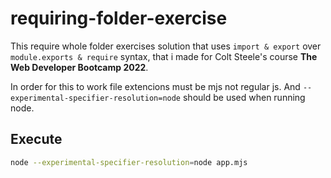 # requiring-folder-exercise

This require whole folder exercises solution that uses `import & export` over `module.exports & require` syntax, that i made for Colt Steele's course 
**The Web Developer Bootcamp 2022**.

In order for this to work file extencions must be mjs not regular js.
And `--experimental-specifier-resolution=node` should be used when running node.

## Execute

```sh
node --experimental-specifier-resolution=node app.mjs
```